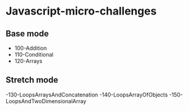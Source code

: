 # Javascript-micro-challenges

## Base mode

- 100-Addition
- 110-Conditional
- 120-Arrays

## Stretch mode

-130-LoopsArraysAndConcatenation
-140-LoopsArrayOfObjects
-150-LoopsAndTwoDimensionalArray